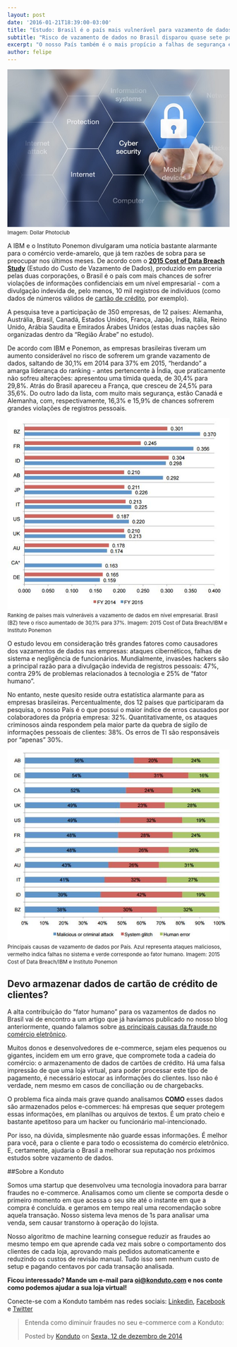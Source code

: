```yaml
---
layout: post
date: '2016-01-21T18:39:00-03:00'
title: "Estudo: Brasil é o país mais vulnerável para vazamento de dados"
subtitle: "Risco de vazamento de dados no Brasil disparou quase sete pontos percentuais, superando a Índia"
excerpt: "O nosso País também é o mais propício a falhas de segurança em decorrência do erro humano"
author: felipe
---
```

![foto de abre](/images/160121-foto-abre.jpg)
<small>Imagem: Dollar Photoclub</small>

A IBM e o Instituto Ponemon divulgaram uma notícia bastante alarmante para o comércio verde-amarelo, que já tem razões de sobra para se preocupar nos últimos meses. De acordo com o **[2015 Cost of Data Breach Study](http://www-03.ibm.com/security/data-breach/)** (Estudo do Custo de Vazamento de Dados), produzido em parceria pelas duas corporações, o Brasil é o país com mais chances de sofrer violações de informações confidenciais em um nível empresarial - com a divulgação indevida de, pelo menos, 10 mil registros de indivíduos (como dados de números válidos de [cartão de crédito](http://blog.konduto.com/pt/2014/09/5-coisas-que-voce-nao-sabia-sobre-cartao-de-credito/?utm_source=konduto&utm_medium=blog&utm_campaign=conteudo), por exemplo).

A pesquisa teve a participação de 350 empresas, de 12 países: Alemanha, Austrália, Brasil, Canadá, Estados Unidos, França, Japão, Índia, Itália, Reino Unido, Arábia Saudita e Emirados Árabes Unidos (estas duas nações são organizadas dentro da “Região Árabe” no estudo).

De acordo com IBM e Ponemon, as empresas brasileiras tiveram um aumento considerável no risco de sofrerem um grande vazamento de dados, saltando de 30,1% em 2014 para 37% em 2015, “herdando” a amarga liderança do ranking - antes pertencente à Índia, que praticamente não sofreu alterações: apresentou uma tímida queda, de 30,4% para 29,8%. Atrás do Brasil apareceu a França, que cresceu de 24,5% para 35,6%. Do outro lado da lista, com muito mais segurança, estão Canadá e Alemanha, com, respectivamente, 16,3% e 15,9% de chances sofrerem grandes violações de registros pessoais. 

![chances-fraude](/images/160121-chances_fraude.jpg)
<small>Ranking de países mais vulneráveis a vazamento de dados em nível empresarial. Brasil (BZ) teve o risco aumentado de 30,1% para 37%. Imagem: 2015 Cost of Data Breach/IBM e Instituto Ponemon</small>

O estudo levou em consideração três grandes fatores como causadores dos vazamentos de dados nas empresas: ataques cibernéticos, falhas de sistema e negligência de funcionários. Mundialmente, invasões hackers são a principal razão para a divulgação indevida de registros pessoais: 47%, contra 29% de problemas relacionados à tecnologia e 25% de “fator humano”. 

No entanto, neste quesito reside outra estatística alarmante para as empresas brasileiras. Percentualmente, dos 12 países que participaram da pesquisa, o nosso País é o que possui o maior índice de erros causados por colaboradores da própria empresa: 32%. Quantitativamente, os ataques criminosos ainda respondem pela maior parte da quebra de sigilo de informações pessoais de clientes: 38%. Os erros de TI são responsáveis por “apenas” 30%.

![causas-fraude](/images/160121-causas-fraude.jpg)
<small>Principais causas de vazamento de dados por País. Azul representa ataques maliciosos, vermelho indica falhas no sistema e verde corresponde ao fator humano. Imagem: 2015 Cost of Data Breach/IBM e Instituto Ponemon</small>

## Devo armazenar dados de cartão de crédito de clientes?

A alta contribuição do “fator humano” para os vazamentos de dados no Brasil vai de encontro a um artigo que já havíamos publicado no nosso blog anteriormente, quando falamos sobre [as principais causas da fraude no comércio eletrônico](http://blog.konduto.com/pt/2015/03/as-causas-da-fraude-parte-2/?utm_source=konduto&utm_medium=blog&utm_campaign=conteudo). 

Muitos donos e desenvolvedores de e-commerce, sejam eles pequenos ou gigantes, incidem em um erro grave, que compromete toda a cadeia do comércio: o armazenamento de dados de cartões de crédito. Há uma falsa impressão de que uma loja virtual, para poder processar este tipo de pagamento, é necessário estocar as informações do clientes. Isso não é verdade, nem mesmo em casos de conciliação ou de chargebacks. 

O problema fica ainda mais grave quando analisamos **COMO** esses dados são armazenados pelos e-commerces: há empresas que sequer protegem essas informações, em planilhas ou arquivos de textos. É um prato cheio e bastante apetitoso para um hacker ou funcionário mal-intencionado. 

Por isso, na dúvida, simplesmente não guarde essas informações. É melhor para você, para o cliente e para todo o ecossistema do comércio eletrônico. E, certamente, ajudaria o Brasil a melhorar sua reputação nos próximos estudos sobre vazamento de dados. 

##Sobre a Konduto

Somos uma startup que desenvolveu uma tecnologia inovadora para barrar fraudes no e-commerce. Analisamos como um cliente se comporta desde o primeiro momento em que acessa o seu site até o instante em que a compra é concluída. e geramos em tempo real uma recomendação sobre aquela transação. Nosso sistema leva menos de 1s para analisar uma venda, sem causar transtorno à operação do lojista.

Nosso algoritmo de machine learning consegue reduzir as fraudes ao mesmo tempo em que aprende cada vez mais sobre o comportamento dos clientes de cada loja, aprovando mais pedidos automaticamente e reduzindo os custos de revisão manual. Tudo isso sem nenhum custo de setup e pagando centavos por cada transação analisada. 

**Ficou interessado? Mande um e-mail para [oi@konduto.com](mailto:oi@konduto.com) e nos conte como podemos ajudar a sua loja virtual!**

Conecte-se com a Konduto também nas redes sociais: [Linkedin](https://www.linkedin.com/company/konduto), [Facebook](https://www.facebook.com/konduto) e [Twitter](https://twitter.com/KondutoBR)  

<div id="fb-root"></div><script>(function(d, s, id) {  var js, fjs = d.getElementsByTagName(s)[0];  if (d.getElementById(id)) return;  js = d.createElement(s); js.id = id;  js.src = "//connect.facebook.net/pt_BR/sdk.js#xfbml=1&version=v2.3";  fjs.parentNode.insertBefore(js, fjs);}(document, 'script', 'facebook-jssdk'));</script><div class="fb-post" data-href="https://www.facebook.com/konduto/videos/613187352119217/" data-width="650"><div class="fb-xfbml-parse-ignore"><blockquote cite="https://www.facebook.com/konduto/videos/613187352119217/"><p>Entenda como diminuir fraudes no seu e-commerce com a Konduto:</p>Posted by <a href="https://www.facebook.com/konduto/">Konduto</a> on&nbsp;<a href="https://www.facebook.com/konduto/videos/613187352119217/">Sexta, 12 de dezembro de 2014</a></blockquote></div></div>